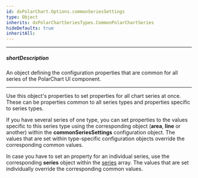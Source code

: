 ```yaml
---
id: dxPolarChart.Options.commonSeriesSettings
type: Object
inherits: dxPolarChartSeriesTypes.CommonPolarChartSeries
hideDefaults: true
inheritAll: 
---
```

---
##### shortDescription
An object defining the configuration properties that are common for all series of the PolarChart UI component.

---
Use this object's properties to set properties for all chart series at once. These can be properties common to all series types and properties specific to series types.

If you have several series of one type, you can set properties to the values specific to this series type using the corresponding object (**area**, **line** or another) within the **commonSeriesSettings** configuration object. The values that are set within type-specific configuration objects override the corresponding common values.

In case you have to set an property for an individual series, use the corresponding **series** object within the [series](/api-reference/20%20Data%20Visualization%20Widgets/dxPolarChart/1%20Configuration/series '/Documentation/ApiReference/UI_Components/dxPolarChart/Configuration/series/') array. The values that are set individually override the corresponding common values.